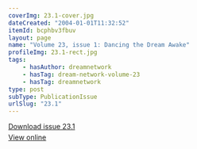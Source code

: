 ```yaml
---
coverImg: 23.1-cover.jpg
dateCreated: "2004-01-01T11:32:52"
itemId: bcphbv3fbuv
layout: page
name: "Volume 23, issue 1: Dancing the Dream Awake"
profileImg: 23.1-rect.jpg
tags:
    - hasAuthor: dreamnetwork
    - hasTag: dream-network-volume-23
    - hasTag: dreamnetwork
type: post
subType: PublicationIssue
urlSlug: "23.1"
---
```


<p style="margin-block-end: 5px; margin-block-start: 5px;"><a href="../files/pdfs/Volume_23/23.1_dance.pdf" download="">Download issue 23.1</a></p><p style="margin-block-end: 5px; margin-block-start: 5px;"><a href="../files/pdfs/Volume_23/23.1_dance.pdf">View online</a></p>
